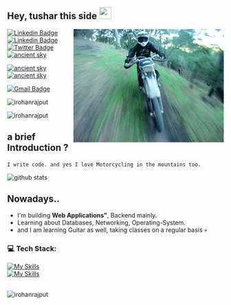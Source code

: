 

## Hey, tushar this side <img src="https://media.giphy.com/media/hvRJCLFzcasrR4ia7z/giphy.gif" width="28px" height="28px">
<img src = 'https://github.com/irohanrajput/irohanrajput/blob/main/bike.gif' alt = 'Awesome Matrix Code' align='right'/>

[![Linkedin Badge](https://img.shields.io/badge/-Linktree-31C62F?style=flat-square&logo=linktree&logoColor=white&link=https://linktr.ee/irohanrajput)](https://linktr.ee/irohanrajput) 
[![Linkedin Badge](https://img.shields.io/badge/-Linkedin-blue?style=flat-square&logo=Linkedin&logoColor=white&link=https://www.linkedin.com/in/irohanrajput)](https://www.linkedin.com/in/irohanrajput) 
[![Twitter Badge](https://img.shields.io/badge/-Twitter-blue?style=flat-square&logo=x&logoColor=white&link=https://www.twitter.com/irohanrajput/)](https://www.x.com/irohanrajput) 
[![ancient sky](https://img.shields.io/badge/-ancientSkyy-AD2D63?style=flat-square&logo=Instagram&logoColor=white&link=https://www.instagram.com/ancientSkyy/)](https://www.instagram.com/ancientskyy/) 

[![ancient sky](https://img.shields.io/badge/-Medium-black?style=flat-square&logo=Medium&logoColor=white&link=https://www.medium.com/irohanrajput/)](https://www.medium.com/@irohanrajput/) 
[![ancient sky](https://img.shields.io/badge/-Hashnode-blue?style=flat-square&logo=Hashnode&logoColor=white&link=https://www.hashnode.com/@irohanrajput/)](https://hashnode.com/@irohanrajput/) 

[![Gmail Badge](https://img.shields.io/badge/-itusharsingh27@gmail.com-c14438?style=flat-square&logo=Gmail&logoColor=white&link=mailto:itusharsingh27@gmail.com)](mailto:itusharsingh27@gmail.com)
<p align="left"> <img src="https://komarev.com/ghpvc/?username=irohanrajput" alt="irohanrajput" /> </p>

<img src="https://github-readme-stats.vercel.app/api/top-langs?username=irohanrajput&show_icons=true&locale=en&layout=compact" alt="irohanrajput" /> 

## a brief Introduction ?
 ```
I write code. and yes I love Motorcycling in the mountains too.
 ```

![github stats](https://github-readme-stats.vercel.app/api?username=irohanrajput&show_icons=true&hide=[%22issues%22])

## Nowadays..
* I'm building **Web Applications"**, Backend mainly.
* Learning about Databases, Networking, Operating-System.
* and I am learning Guitar as well, taking classes on a regular basis 💀
  <br/>
  <div style="max-width: 70%;">
	
### 💻 Tech Stack:
[![My Skills](https://skillicons.dev/icons?i=python,django,fastapi,flask,docker,git,linux,sqlite,postgres,mongodb,supabase)](https://skillicons.dev) <br/>
[![My Skills](https://skillicons.dev/icons?i=cpp,html,css,javascript,react,tailwindcss,express,prisma,bootstrap,postman)](https://skillicons.dev) 

</div>
<br/>

<img src="https://github-readme-streak-stats.herokuapp.com/?user=irohanrajput&" alt="irohanrajput" />

